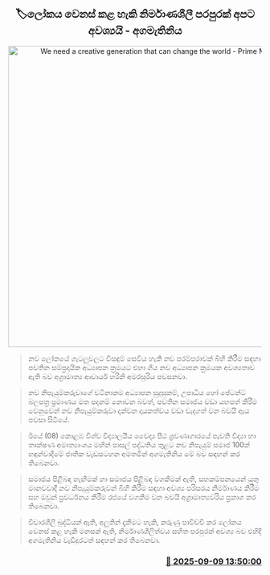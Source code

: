 <p align='center'><b><h2 align='center' title='We need a creative generation that can change the world - Prime Minister'>🏷ලෝකය වෙනස් කළ හැකි නිර්මාණශීලී පරපුරක් අපට අවශ්‍යයි - අගමැතිනිය</h2></b></p>
<p align='center'><img src='https://helakuru.sgp1.cdn.digitaloceanspaces.com/esana/images/lib/harini-colombo-io.jpg' width='600' alt='We need a creative generation that can change the world - Prime Minister'></p>

> නව ලෝකයේ ගැටලුවලට විසඳුම් සෙවිය හැකි නව පරම්පරාවක් බිහි කිරීම සඳහා පවතින සම්ප්‍රදායික අධ්‍යාපන ක්‍රමයට එහා ගිය නව අධ්‍යාපන ක්‍රමයක අවශ්‍යතාව ඇති බව අග්‍රාමාත්‍ය ආචාර්ය හරිනි අමරසූරිය පවසනවා.

> නව නිපැයුම්කරුවාගේ වටිනාකම අධ්‍යාපන සුදුසුකම්, උපාධිය හෝ පේටන්ට් බලපත්‍ර ප්‍රමාණය මත පදනම් නොවන බවත්, පවතින සමාජය වඩා යහපත් කිරීම වෙනුවෙන් නව නිපැයුම්කරුවා දක්වන දායකත්වය වඩා වැදගත් වන බවයි ඇය පවසා සිටියේ.

> ඊයේ (08) කොළඹ විශ්ව විද්‍යාලයීය වෛද්‍ය පීඨ ශ්‍රවණාගාරයේ පැවති විද්‍යා හා තාක්ෂණ අමාත්‍යාංශය මඟින් පාසල් පද්ධතිය තුළට නව නිපැයුම් සමාජ 100ක් හඳුන්වාදීමේ ජාතික වැඩසටහන අමතමින් අගමැතිනිය මේ බව සඳහන් කර තිබෙනවා.

> සමාජය පිළිබඳ හැඟීමක් හා සමාජය පිළිබඳ වගකීමක් ඇති, සහකම්පනයෙන් යුතු මානවවාදී නව නිපැයුම්කරුවන් බිහි කිරීම සඳහා අවශ්‍ය පරිසරය නිර්මාණය කිරීම සහ ඔවුන් ප්‍රවර්ධනය කිරීම රජයේ වගකීම වන බවයි අග්‍රාමාත්‍යවරිය ප්‍රකාශ කර තිබෙනවා.

> විචාරශීලී බුද්ධියක් ඇති, අලුතින් දැකීමට හැකි, කරුණු පාවිච්චි කර ලෝකය වෙනස් කළ හැකි මනසක් ඇති, නිර්මාණශීලිත්වය සහිත පරපුරක් අවශ්‍ය බව එහිදී අගමැතිනිය වැඩිදුරටත් සඳහන් කර තිබෙනවා.



<h3 align='right'><a href='https://www.helakuru.lk/esana/p/113450/'>📅 2025-09-09 13:50:00</a></h3>
